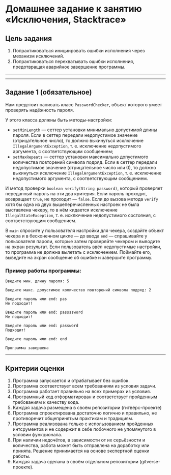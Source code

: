 # Домашнее задание к занятию «Исключения, Stacktrace»

## Цель задания

1. Попрактиковаться инициировать ошибки исполнения через механизм исключений.
2. Попрактиковаться перехватывать ошибки исполнения, предотвращая аварийное завершение программы.

------




------

## Задание 1 (обязательное)

Нам предстоит написать класс `PasswordChecker`, объект которого умеет проверять надёжность пароля.

У этого класса должны быть методы-настройки:

* `setMinLength` — сеттер установки минимально допустимой длины пароля. Если в сеттер передали недопустимое значение (отрицательное число), то должно выкинуться исключение `IllegalArgumentException`, т. е. исключение недопустимого аргумента, с соответствующим сообщением;
* `setMaxRepeats` — сеттер установки максимально допустимого количества повторений символа подряд. Если в сеттер передали недопустимое значение (отрицательное число или 0), то должно выкинуться исключение `IllegalArgumentException`, т. е. исключение недопустимого аргумента, с соответствующим сообщением.

И метод проверки `boolean verify(String password)`, который проверяет переданный пароль на эти два критерия. Если пароль проходит, возвращает `true`, не проходит — `false`.
Если до вызова метода `verify` хотя бы одна из двух вышеперечисленных настроек не была выставлена чекеру, то в нём кидается исключение `IllegalStateException`, т. е. исключение недопустимого состояния, с соответствующим сообщением.

В `main` спросите у пользователя настройки для чекера, создайте объект чекера и в бесконечном цикле — до ввода `end` — спрашивайте у пользователя пароли, которые затем проверяйте чекером и выводите на экран результат.
Если пользователь ввёл недопустимые настройки, то программа не должна вылетать с исключением. Поймайте его, выведите на экран сообщение об ошибке и завершите программу.

### Пример работы программы:

```text
Введите мин. длину пароля: 5

Введите макс. допустимое количество повторений символа подряд: 2

Введите пароль или end: pas
Не подходит!

Введите пароль или end: passssword
Не подходит!

Введите пароль или end: password
Подходит!

Введите пароль или end: end

Программа завершена
```

------


## Критерии оценки

1. Программа запускается и отрабатывает без ошибок.
2. Программа соответствует всем требованиям из условия задачи.
3. Программа работает правильно на всех примерах из условия.
4. Программный код отформатирован и соответствует пройденным требованиям к качеству кода.
5. Каждая задача размещена в своём репозитории (гитвёрс-проекте)
6. Программа спроектирована достаточно логично и правильно, не противоречит общепринятым практикам и традициям.
7. Программа реализована только с использованием пройденных интсрументов и не содержит в себе побочного не упомянутого в условии функционала.
8. При наличии недочётов, в зависимости от их серьёзности и количества, работа может быть отправлена на доработку или принята. Решение принимается на основе экспертной оценки работы.
9. Каждая задача сделана в своём отдельном репозитории (gitverse-проекте).
